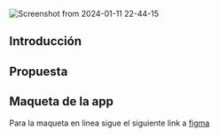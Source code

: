 ![Screenshot from 2024-01-11 22-44-15](https://github.com/Terracor-Bolivia/.github/assets/7370358/e05e167a-bb86-473b-837d-3317df14fc3d)

## Introducción


## Propuesta


## Maqueta de la app

Para la maqueta en linea sigue el siguiente link a [figma](https://www.figma.com/file/JN0jsdO9thzC03C1O1L0DA/Terracor?type=design&node-id=22-122&mode=design&t=ru82BWvoPgVRI3bi-0)

